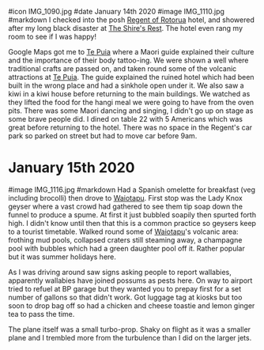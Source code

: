 #icon IMG_1090.jpg
#date January 14th 2020
#image IMG_1110.jpg
#markdown
I checked into the posh [Regent of Rotorua](https://regentrotorua.co.nz/) hotel,
and showered after my long black
disaster at [The Shire's Rest](https://www.hobbitontours.com/en/the-shires-rest/).
The hotel even rang my room to see if I was happy!

Google Maps got me to [Te Puia](https://tepuia.com/) where a Maori guide explained their culture and the
importance of their body tattoo-ing. We were shown a well where traditional crafts
are passed on, and taken round some of the volcanic attractions at [Te Puia](https://tepuia.com/). The guide
explained the ruined hotel which had been built in the wrong place and had
a sinkhole open under it. We also
saw a kiwi in a kiwi house before returning to the main buildings.
We watched as they lifted the food for the hangi meal we were going to have from the oven pits.
There was some Maori dancing and singing, I didn't go up on stage as some brave people did.
I dined on table 22 with 5 Americans which was great before returning to the
hotel. There was no space in the Regent's car park so parked on street
but had to move car before 9am.

# January 15th 2020
#image IMG_1116.jpg
#markdown
Had a Spanish omelette for breakfast (veg including brocolli) then drove to
[Waiotapu](https://www.waiotapu.co.nz/).
First stop was the Lady Knox geyser where a vast crowd had gathered to see them
tip soap down the funnel to produce a spume. At first it just bubbled soapily then
spurted forth high. I didn't know until then that this is a common practice so
geysers keep to a tourist timetable. Walked round some of [Waiotapu](https://www.waiotapu.co.nz/)'s volcanic area:
frothing mud pools, collapsed craters still steaming away, a champagne pool with
bubbles which had a green daughter pool off it. Rather popular but it was summer holidays
here.

As I was driving around saw signs asking people to report wallabies, apparently
wallabies have joined possums as pests here. On way to airport tried to refuel at BP
garage but they wanted you to prepay first for a set number of gallons so that didn't work.
Got luggage tag at kiosks but too soon to drop bag off so had a chicken and
cheese toastie and lemon ginger tea to pass the time.

The plane itself was a small turbo-prop. Shaky on flight as it was a smaller plane and I
trembled more from the turbulence than I did on the larger jets.
